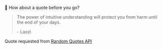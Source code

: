 📣 How about a quote before you go?

> The power of intuitive understanding will protect you from harm until the end of your days.
>
> <p>- Laozi</p>

Quote requested from [Random Quotes API](https://github.com/lukePeavey/quotable)

